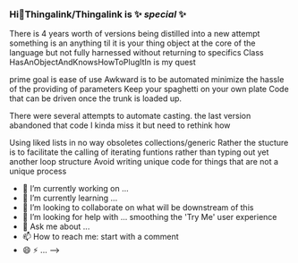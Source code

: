 ### Hi👋**Thingalink/Thingalink** is ✨ _special_ ✨ 

There is 4 years worth of versions being distilled into a new attempt
something is an anything til it is your thing
object at the core of the language but not fully harnessed without returning to specifics
Class HasAnObjectAndKnowsHowToPlugItIn is my quest

prime goal is ease of use
Awkward is to be automated
minimize the hassle of the providing of parameters
Keep your spaghetti on your own plate
Code that can be driven once the trunk is loaded up.

There were several attempts to automate casting. the last version abandoned that code
I kinda miss it but need to rethink how

Using liked lists in no way obsoletes collections/generic
Rather the stucture is to facilitate the calling of iterating funtions rather than typing out yet another loop structure
Avoid writing unique code for things that are not a unique process 

- 🔭 I’m currently working on ...
- 🌱 I’m currently learning ...
- 👯 I’m looking to collaborate on what will be downstream of this
- 🤔 I’m looking for help with ... smoothing the 'Try Me' user experience 
- 💬 Ask me about ...
- 📫 How to reach me: start with a comment 
- 😄 ⚡ ...
-->
